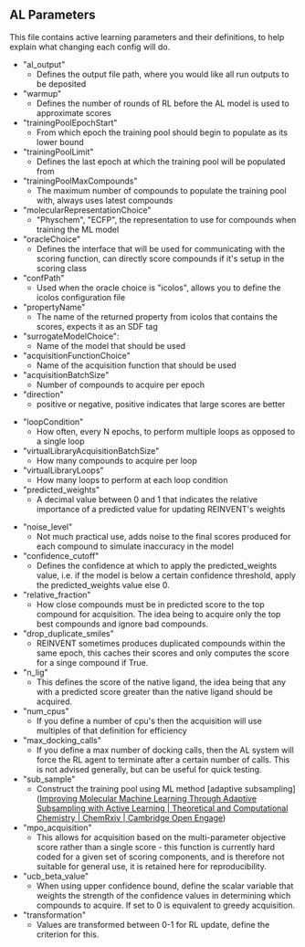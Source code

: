 ## AL Parameters

This file contains active learning parameters and their definitions, to help explain what changing each config will do.

  
- "al_output" 
	- Defines the output file path, where you would like all run outputs to be deposited
- "warmup"
	- Defines the number of rounds of RL before the AL model is used to approximate scores 
- "trainingPoolEpochStart"
	- From which epoch the training pool should begin to populate as its lower bound 
- "trainingPoolLimit"
	- Defines the last epoch at which the training pool will be populated from
- "trainingPoolMaxCompounds"
	- The maximum number of compounds to populate the training pool with, always uses latest compounds
- "molecularRepresentationChoice" 
	- "Physchem", "ECFP", the representation to use for compounds when training the ML model
- "oracleChoice"
	-  Defines the interface that will be used for communicating with the scoring function, can directly score compounds if it's setup in the scoring class
- "confPath"
	- Used when the oracle choice is "icolos", allows you to define the icolos configuration file 
- "propertyName"
	- The name of the returned property from icolos that contains the scores, expects it as an SDF tag
- "surrogateModelChoice":
	- Name of the model that should be used 
- "acquisitionFunctionChoice"
	- Name of the acquisition function that should be used
- "acquisitionBatchSize"
	- Number of compounds to acquire per epoch
- "direction" 
	- positive or negative, positive indicates that large scores are better
+ "loopCondition"
	+ How often, every N epochs, to perform multiple loops as opposed to a single loop
+ "virtualLibraryAcquisitionBatchSize"
	+ How many compounds to acquire per loop
+ "virtualLibraryLoops"
	+ How many loops to perform at each loop condition
+ "predicted_weights"
	+ A decimal value between 0 and 1 that indicates the relative importance of a predicted value for updating REINVENT's weights 
- "noise_level"
	- Not much practical use, adds noise to the final scores produced for each compound to simulate inaccuracy in the model 
- "confidence_cutoff"
	- Defines the confidence at which to apply the predicted_weights value, i.e. if the model is below a certain confidence threshold, apply the predicted_weights value else 0.
- "relative_fraction"
	- How close compounds must be in predicted score to the top compound for acquisition. The idea being to acquire only the top best compounds and ignore bad compounds.
- "drop_duplicate_smiles"
	- REINVENT sometimes produces duplicated compounds within the same epoch, this caches their scores and only computes the score for a singe compound if True. 
- "n_lig"
	- This defines the score of the native ligand, the idea being that any with a predicted score greater than the native ligand should be acquired.
- "num_cpus"
	- If you define a number of cpu's then the acquisition will use multiples of that definition for efficiency
- "max_docking_calls"
	- If you define a max number of docking calls, then the AL system will force the RL agent to terminate after a certain number of calls. This is not advised generally, but can be useful for quick testing.
- "sub_sample"
	- Construct the training pool using ML method [adaptive subsampling]([Improving Molecular Machine Learning Through Adaptive Subsampling with Active Learning | Theoretical and Computational Chemistry | ChemRxiv | Cambridge Open Engage](https://chemrxiv.org/engage/chemrxiv/article-details/63e5c76e1d2d18406337135d))
- "mpo_acquisition" 
	- This allows for acquisition based on the multi-parameter objective score rather than a single score - this function is currently hard coded for a given set of scoring components, and is therefore not suitable for general use, it is retained here for reproducibility.
- "ucb_beta_value"
	- When using upper confidence bound, define the scalar variable that weights the strength of the confidence values in determining which compounds to acquire. If set to 0 is equivalent to greedy acquisition.
- "transformation"
	- Values are transformed between 0-1 for RL update, define the criterion for this.